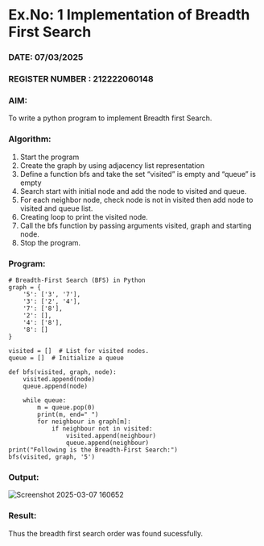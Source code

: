 # Ex.No: 1  Implementation of Breadth First Search 
### DATE: 07/03/2025                                                         
### REGISTER NUMBER : 212222060148
### AIM: 
To write a python program to implement Breadth first Search. 
### Algorithm:
1. Start the program
2. Create the graph by using adjacency list representation
3. Define a function bfs and take the set “visited” is empty and “queue” is empty
4. Search start with initial node and add the node to visited and queue.
5. For each neighbor node, check node is not in visited then add node to visited and queue list.
6.  Creating loop to print the visited node.
7.   Call the bfs function by passing arguments visited, graph and starting node.
8.   Stop the program.
### Program:
```
# Breadth-First Search (BFS) in Python
graph = {
    '5': ['3', '7'],
    '3': ['2', '4'],
    '7': ['8'],
    '2': [],
    '4': ['8'],
    '8': []
}

visited = []  # List for visited nodes.
queue = []  # Initialize a queue

def bfs(visited, graph, node): 
    visited.append(node)
    queue.append(node)

    while queue: 
        m = queue.pop(0) 
        print(m, end=" ")  
        for neighbour in graph[m]:
            if neighbour not in visited:
                visited.append(neighbour)
                queue.append(neighbour)
print("Following is the Breadth-First Search:")
bfs(visited, graph, '5')  
```
### Output:

![Screenshot 2025-03-07 160652](https://github.com/user-attachments/assets/f3669be4-60f1-48d9-b407-9de7c807724a)


### Result:
Thus the breadth first search order was found sucessfully.
